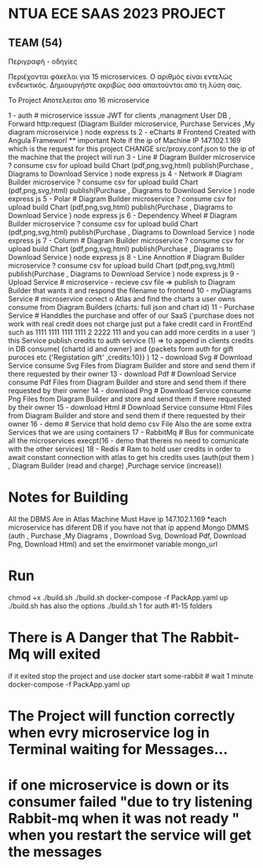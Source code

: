 # NTUA ECE SAAS 2023 PROJECT
  
## TEAM (54)
  
  
Περιγραφή - οδηγίες
  
Περιέχονται φάκελοι για 15 microservices. Ο αριθμός είναι εντελώς ενδεικτικός. Δημιουργήστε ακριβώς όσα απαιτούνται από τη λύση σας.
  
  
Το Project  Αποτελειται απο 16 microservice

1 - auth # microservice  isssue JWT for clients ,managment User DB , Forward http:request (Diagram Builder microservice, Purchase Services ,My diagram microservice ) node express  ts
2 - eCharts # Frontend Created  with  Angula Frameworl 
 ** important Note  if the  ip of Machine IP 147.102.1.169 which is the request for this project CHANGE src/proxy.conf.json to the  ip of  the machine  that the  project will run
3 - Line # Diagram Builder microservice ? consume csv for upload  build  Chart (pdf,png,svg,html) publish(Purchase , Diagrams to  Download Service ) node  express js 
4 - Network # Diagram Builder microservice ? consume csv for upload  build  Chart (pdf,png,svg,html) publish(Purchase , Diagrams to  Download Service ) node  express js 
5 - Polar # Diagram Builder microservice ? consume csv for upload  build  Chart (pdf,png,svg,html) publish(Purchase , Diagrams to  Download Service ) node  express js 
6 - Dependency Wheel # Diagram Builder microservice ? consume csv for upload  build  Chart (pdf,png,svg,html) publish(Purchase , Diagrams to  Download Service ) node  express js 
7 - Column # Diagram Builder microservice ? consume csv for upload  build  Chart (pdf,png,svg,html) publish(Purchase , Diagrams to  Download Service ) node  express js 
8 - Line Annottion # Diagram Builder microservice ? consume csv for upload  build  Chart (pdf,png,svg,html) publish(Purchase , Diagrams to  Download Service ) node  express js 
9 - Upload Service # microservice - recieve csv file  =>  publish  to  Diagram Builder that wants it  and respond the filename to frontend
10 - myDiagrams Service # microservice conect o Atlas and find the  charts  a user owns consume from  Diagram Builders (charts: full json and chart id) 
11 - Purchase Service # Handdles the purchase and offer   of our SaaS ('purchase does not work with real credit does not charge just put  a fake credit card  in  FrontEnd such as 1111 1111 1111 1111 2 2222 111 and you can add  more cerdits in a user  ') this  Service  publish credits to auth  service (1) => to append  in  clients credits in DB consume( {chartd id and owner} and {packets  form auth for gift puroces etc {'Registation gift' ,credits:10}} ) 
12 - download Svg # Download Service  consume Svg Files  from Diagram Builder and store  and send  them if there requested by their owner
13 - download Pdf # Download Service  consume Pdf Files  from Diagram Builder and store  and send  them if there requested by their owner
14 - download Png # Download Service  consume Png Files  from Diagram Builder and store  and send  them if there requested by their owner
15 - download Html # Download Service  consume Html Files  from Diagram Builder and store  and send  them if there requested by their owner
16 - demo # Service that hold demo csv  File
Also the are some  extra Services that we are using  containers 
17 - RabbitMq # Bus for  communicate all the  microservices execpt(16 - demo that thereis no need  to comunicate with the other services)
18 - Redis # Ram to hold user credits  in  order to await constant connection with atlas  to get  his credits uses (auth(put them ) , Diagram Builder (read and  charge)  ,Purchage service (increase))

# Notes  for Building
 All the DBMS  Are  in Atlas  Machine  Must Have  ip 147.102.1.169 *each microservice  has diferent DB
 if  you have not that ip  append  Mongo DMMS (auth , Purchase  ,My Diagrams , Download  Svg,  Download  Pdf,  Download  Png, Download  Html) and set the envirmonet variable  mongo_url 
# Run 
chmod +x ./build.sh 
./build.sh 
docker-compose  -f PackApp.yaml up
 ./build.sh has  also the options  ./build.sh 1 for  auth  #1-15 folders
# There  is  A Danger that  The Rabbit-Mq  will exited 
 if  it exited stop the project and use
docker start some-rabbit # wait 1 minute
docker-compose  -f PackApp.yaml up
# The Project will function correctly when evry microservice log in Terminal waiting for Messages...
# if  one microservice  is down or its  consumer failed "due to try listening Rabbit-mq when it was not ready " when you restart the service will get the messages

